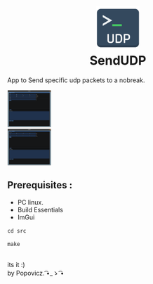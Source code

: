 <h1 align="center">
  <img src="public/udp.png" width="100">
    <br>
    SendUDP
</h1>
<p>App to Send specific udp packets to a nobreak.</p>

  <img src="public/local.png" width="100">
    <br>
</h1>
  <img src="public/servidor.png" width="100">

</h1>

## Prerequisites :
- PC linux.
- Build Essentials
- ImGui

```
cd src
```
```
make
```

<br>
its it :)

 <br>
 by Popovicz. ͡•_ゝ ͡•
